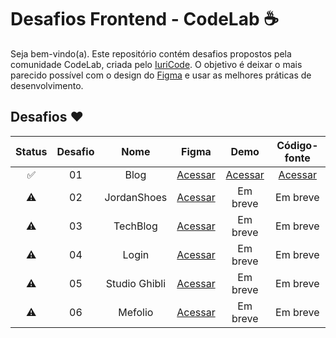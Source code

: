 # Desafios Frontend - CodeLab ☕

<p>Seja bem-vindo(a). Este repositório contém desafios propostos pela comunidade CodeLab, criada pelo <a href="https://github.com/iuricode" target="_blank">IuriCode</a>. O objetivo é deixar o mais parecido possível com o design do <a href="https://www.figma.com/design/Yb9IBH56g7T1hdIyZ3BMNO/Desafios---CodeLab?node-id=5854-2&t=wBt6fiunEww4ROTZ-0" target="_blank">Figma</a> e usar as melhores práticas de desenvolvimento.</p> 

## Desafios ❤️

| Status | Desafio | Nome |                        Figma                        |   Demo   | Código-fonte |
| :----: | :-----: | :--: | :-------------------------------------------------: | :------: | :----------: |
|   ✅   |   01    | Blog | [Acessar](https://bit.ly/codelab-desafio-1) | [Acessar](https://wwwmisla.github.io/desafios-frontend/desafio-01/) | [Acessar](https://github.com/wwwmisla/desafios-frontend/tree/main/desafio-01) |
|   ⚠️   |   02    | JordanShoes | [Acessar](https://bit.ly/codelab-desafio-2) | Em breve | Em breve |
|   ⚠️   |   03    | TechBlog    | [Acessar](https://bit.ly/codelab-desafio-3) | Em breve | Em breve |
|   ⚠️   |   04    | Login       | [Acessar](https://bit.ly/codelab-desafio-4) | Em breve | Em breve |
|   ⚠️   |   05    | Studio Ghibli | [Acessar](https://bit.ly/codelab-desafio-5) | Em breve | Em breve |
|   ⚠️   |   06    | Mefolio | [Acessar](https://bit.ly/codelab-desafio-6) | Em breve | Em breve |